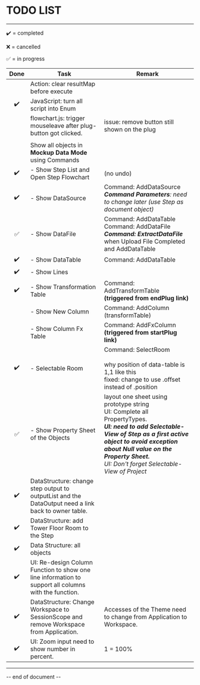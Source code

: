 # TODO LIST

----

:heavy_check_mark: = completed

:x: = cancelled

:white_check_mark: = in progress

|        Done        | Task                                                         | Remark                                                       |
| :----------------: | ------------------------------------------------------------ | ------------------------------------------------------------ |
|                    | Action: clear resultMap before execute                       |                                                              |
| :heavy_check_mark: | JavaScript: turn all script into Enum                        |                                                              |
|                    | flowchart.js: trigger mouseleave after plug-button got clicked. | issue: remove button still shown on the plug                 |
|                    |                                                              |                                                              |
|                    | Show all objects in **Mockup Data Mode** using Commands      |                                                              |
| :heavy_check_mark: | - Show Step List and Open Step Flowchart                     | (no undo)                                                    |
| :heavy_check_mark: | - Show DataSource                                            | Command: AddDataSource<br />***Command Parameters**: need to change later (use Step as document object)* |
| :white_check_mark: | - Show DataFile                                              | Command: AddDataTable<br />Command: AddDataFile<br />***Command: ExtractDataFile*** when Upload File Completed and AddDataTable |
| :heavy_check_mark: | - Show DataTable                                             | Command: AddDataTable                                        |
| :heavy_check_mark: | - Show Lines                                                 |                                                              |
| :heavy_check_mark: | - Show Transformation Table                                  | Command: AddTransformTable <br />**(triggered from endPlug link)** |
|                    | - Show New Column                                            | Command: AddColumn (transformTable)                          |
|                    | - Show Column Fx Table                                       | Command: AddFxColumn<br />**(triggered from startPlug link)** |
| :heavy_check_mark: | - Selectable Room                                            | Command: SelectRoom<br /><br />why position of data-table is 1,1 like this<br />fixed: change to use .offset instead of .position |
| :white_check_mark: | - Show Property Sheet of the Objects                         | layout one sheet using prototype string<br />UI: Complete all PropertyTypes.<br />***UI: need to add Selectable-View of Step as a first active object to avoid exception about Null value on the Property Sheet.***<br />*UI: Don't forget Selectable-View of Project* |
| :heavy_check_mark: | DataStructure: change step output to outputList and the DataOutput need a link back to owner table. |                                                              |
| :heavy_check_mark: | DataStructure: add Tower Floor Room to the Step              |                                                              |
| :heavy_check_mark: | Data Structure: all objects                                  |                                                              |
| :heavy_check_mark: | UI: Re-design Column Function to show one line information to support all columns with the function. |                                                              |
| :heavy_check_mark: | DataStructure: Change Workspace to SessionScope and remove Workspace from Application. | Accesses of the Theme need to change from Application to Workspace. |
| :heavy_check_mark: | UI: Zoom input need to show number in percent.               | 1 = 100%                                                     |



----

-- end of document --